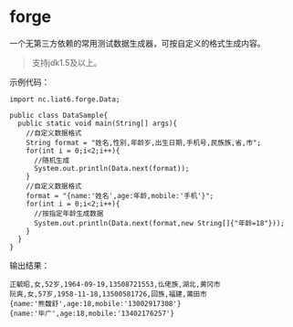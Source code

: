 # forge
一个无第三方依赖的常用测试数据生成器，可按自定义的格式生成内容。
> 支持jdk1.5及以上。

示例代码：

    import nc.liat6.forge.Data;

    public class DataSample{
      public static void main(String[] args){
        //自定义数据格式
        String format = "姓名,性别,年龄岁,出生日期,手机号,民族族,省,市";
        for(int i = 0;i<2;i++){
          //随机生成
          System.out.println(Data.next(format));
        }
        //自定义数据格式
        format = "{name:'姓名',age:年龄,mobile:'手机'}";
        for(int i = 0;i<2;i++){
          //按指定年龄生成数据
          System.out.println(Data.next(format,new String[]{"年龄=18"}));
        }
      }
    }

输出结果：

    正毓昭,女,52岁,1964-09-19,13508721553,仫佬族,湖北,黄冈市
    阮爽,女,57岁,1958-11-18,13500581726,回族,福建,莆田市
    {name:'熊馥舒',age:18,mobile:'13002917308'}
    {name:'毕广',age:18,mobile:'13402176257'}
